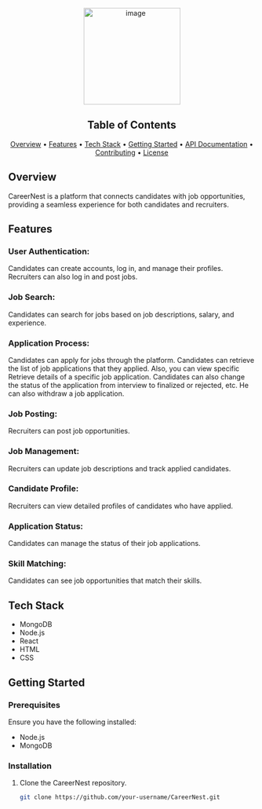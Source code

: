 <p align="center">
  <img width="197" alt="image" src="https://github.com/manalisanjayraut/test/assets/144759989/16c1795e-fbb3-43fc-a47a-ec2fbf3ac89a">
</p>


<h2 align="center">Table of Contents</h2>

<p align="center">
  <a href="#overview">Overview</a> •
  <a href="#features">Features</a> •
  <a href="#tech-stack">Tech Stack</a> •
  <a href="#getting-started">Getting Started</a> •
  <a href="#api-documentation">API Documentation</a> •
  <a href="#contributing">Contributing</a> •
  <a href="#license">License</a>
</p>

## Overview
CareerNest is a platform that connects candidates with job opportunities, providing a seamless experience for both candidates and recruiters.

## Features
### User Authentication:
Candidates can create accounts, log in, and manage their profiles. Recruiters can also log in and post jobs.

### Job Search: 
Candidates can search for jobs based on job descriptions, salary, and experience.

### Application Process: 
Candidates can apply for jobs through the platform. Candidates can retrieve the list of job applications that they applied. 
Also, you can view specific Retrieve details of a specific job application. Candidates can also change the status of the application from interview to finalized or rejected, etc. He can also withdraw a job application.

### Job Posting:
Recruiters can post job opportunities.

### Job Management: 
Recruiters can update job descriptions and track applied candidates.

### Candidate Profile: 
Recruiters can view detailed profiles of candidates who have applied.

### Application Status: 
Candidates can manage the status of their job applications.

### Skill Matching: 
Candidates can see job opportunities that match their skills.

## Tech Stack
- MongoDB
- Node.js
- React
- HTML
- CSS

## Getting Started
### Prerequisites
Ensure you have the following installed:
- Node.js
- MongoDB

### Installation
1. Clone the CareerNest repository.
   ```bash
   git clone https://github.com/your-username/CareerNest.git

